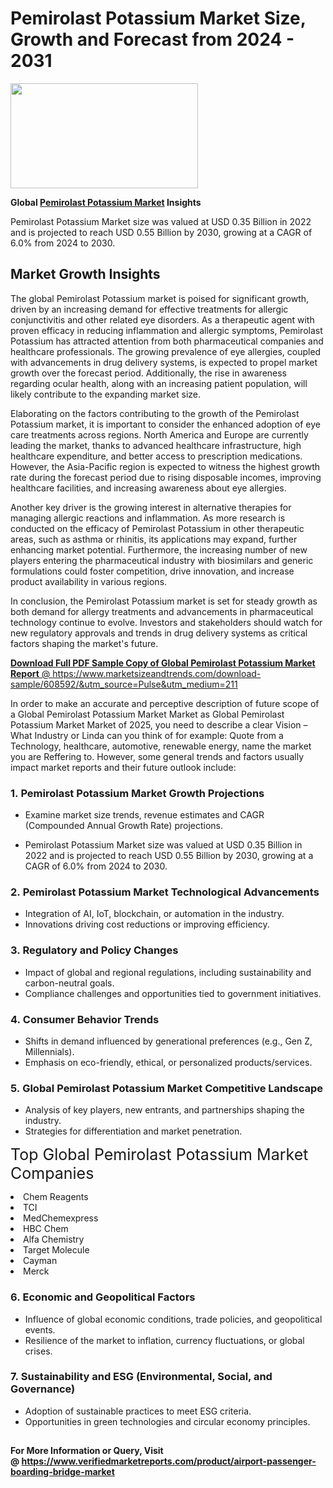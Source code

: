 <H1>Pemirolast Potassium Market Size, Growth and Forecast from 2024 - 2031</H1><img class="aligncenter size-medium wp-image-584254" src="https://thirdeyenews.in/wp-content/uploads/2024/09/Global-Market-Research-300x168.jpeg" alt="" width="300" height="168" /><p><strong>Global&nbsp;<a href="https://www.marketsizeandtrends.com/download-sample/608592/&amp;utm_source=Pulse&amp;utm_medium=211">Pemirolast Potassium Market</a> Insights</strong></p><p>Pemirolast Potassium Market size was valued at USD 0.35 Billion in 2022 and is projected to reach USD 0.55 Billion by 2030, growing at a CAGR of 6.0% from 2024 to 2030.</p><p><h2>Market Growth Insights</h2> <p>The global Pemirolast Potassium market is poised for significant growth, driven by an increasing demand for effective treatments for allergic conjunctivitis and other related eye disorders. As a therapeutic agent with proven efficacy in reducing inflammation and allergic symptoms, Pemirolast Potassium has attracted attention from both pharmaceutical companies and healthcare professionals. The growing prevalence of eye allergies, coupled with advancements in drug delivery systems, is expected to propel market growth over the forecast period. Additionally, the rise in awareness regarding ocular health, along with an increasing patient population, will likely contribute to the expanding market size.</p> <p><a href="sample-download-link"></a></p> <p>Elaborating on the factors contributing to the growth of the Pemirolast Potassium market, it is important to consider the enhanced adoption of eye care treatments across regions. North America and Europe are currently leading the market, thanks to advanced healthcare infrastructure, high healthcare expenditure, and better access to prescription medications. However, the Asia-Pacific region is expected to witness the highest growth rate during the forecast period due to rising disposable incomes, improving healthcare facilities, and increasing awareness about eye allergies.</p> <p>Another key driver is the growing interest in alternative therapies for managing allergic reactions and inflammation. As more research is conducted on the efficacy of Pemirolast Potassium in other therapeutic areas, such as asthma or rhinitis, its applications may expand, further enhancing market potential. Furthermore, the increasing number of new players entering the pharmaceutical industry with biosimilars and generic formulations could foster competition, drive innovation, and increase product availability in various regions.</p> <p>In conclusion, the Pemirolast Potassium market is set for steady growth as both demand for allergy treatments and advancements in pharmaceutical technology continue to evolve. Investors and stakeholders should watch for new regulatory approvals and trends in drug delivery systems as critical factors shaping the market's future.</p> <p><a href="get-more-info-link"></p><p><span class=""><strong>Download Full PDF Sample Copy of Global Pemirolast Potassium Market Report</strong> @ <a href="https://www.marketsizeandtrends.com/download-sample/608592/&amp;utm_source=Pulse&amp;utm_medium=211" target="_blank">https://www.marketsizeandtrends.com/download-sample/608592/&amp;utm_source=Pulse&amp;utm_medium=211</a></span></p><p>In order to make an accurate and perceptive description of future scope of a Global&nbsp;Pemirolast Potassium Market Market as Global&nbsp;Pemirolast Potassium Market Market of 2025, you need to describe a clear Vision &ndash; What Industry or Linda can you think of for example: Quote from a Technology, healthcare, automotive, renewable energy, name the market you are Reffering to. However, some general trends and factors usually impact market reports and their future outlook include:</p><h3>1.&nbsp;<strong>Pemirolast Potassium Market Growth Projections</strong></h3><ul><li>Examine market size trends, revenue estimates and CAGR (Compounded Annual Growth Rate) projections.</li><li><p>Pemirolast Potassium Market size was valued at USD 0.35 Billion in 2022 and is projected to reach USD 0.55 Billion by 2030, growing at a CAGR of 6.0% from 2024 to 2030.</p></li></ul><h3>2.&nbsp;<strong>Pemirolast Potassium Market Technological Advancements</strong></h3><ul><li>Integration of AI, IoT, blockchain, or automation in the industry.</li><li>Innovations driving cost reductions or improving efficiency.</li></ul><h3>3.&nbsp;<strong>Regulatory and Policy Changes</strong></h3><ul><li>Impact of global and regional regulations, including sustainability and carbon-neutral goals.</li><li>Compliance challenges and opportunities tied to government initiatives.</li></ul><h3>4.&nbsp;<strong>Consumer Behavior Trends</strong></h3><ul><li>Shifts in demand influenced by generational preferences (e.g., Gen Z, Millennials).</li><li>Emphasis on eco-friendly, ethical, or personalized products/services.</li></ul><h3>5.&nbsp;<strong>Global Pemirolast Potassium Market Competitive Landscape</strong></h3><ul><li>Analysis of key players, new entrants, and partnerships shaping the industry.</li><li>Strategies for differentiation and market penetration.</li></ul><p data-pm-slice="1 1 []"><span style="color: inherit; font-family: inherit; font-size: 25px;">Top Global Pemirolast Potassium Market Companies</span></p><div class="" data-test-id=""><p><li>Chem Reagents</li><li> TCI</li><li> MedChemexpress</li><li> HBC Chem</li><li> Alfa Chemistry</li><li> Target Molecule</li><li> Cayman</li><li> Merck</li></p></div><h3>6.&nbsp;<strong>Economic and Geopolitical Factors</strong></h3><ul><li>Influence of global economic conditions, trade policies, and geopolitical events.</li><li>Resilience of the market to inflation, currency fluctuations, or global crises.</li></ul><h3>7.&nbsp;<strong>Sustainability and ESG (Environmental, Social, and Governance)</strong></h3><ul><li>Adoption of sustainable practices to meet ESG criteria.</li><li>Opportunities in green technologies and circular economy principles.</li></ul><h2><strong style="font-size: 14px;">For More Information or Query, Visit @&nbsp;</strong><a style="background-color: #ffffff; font-size: 14px;" href="https://www.marketsizeandtrends.com/report/pemirolast-potassium-market/" target="_blank">https://www.verifiedmarketreports.com/product/airport-passenger-boarding-bridge-market</a></h2>
